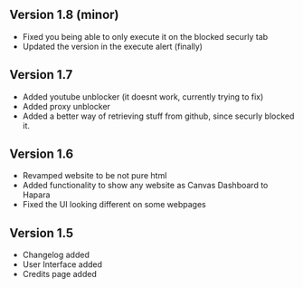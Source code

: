 ## Version 1.8 (minor)
- Fixed you being able to only execute it on the blocked securly tab
- Updated the version in the execute alert (finally)

## Version 1.7

- Added youtube unblocker (it doesnt work, currently trying to fix)
- Added proxy unblocker
- Added a better way of retrieving stuff from github, since securly blocked it.

## Version 1.6

- Revamped website to be not pure html
- Added functionality to show any website as Canvas Dashboard to Hapara
- Fixed the UI looking different on some webpages


## Version 1.5

- Changelog added 
- User Interface added
- Credits page added
